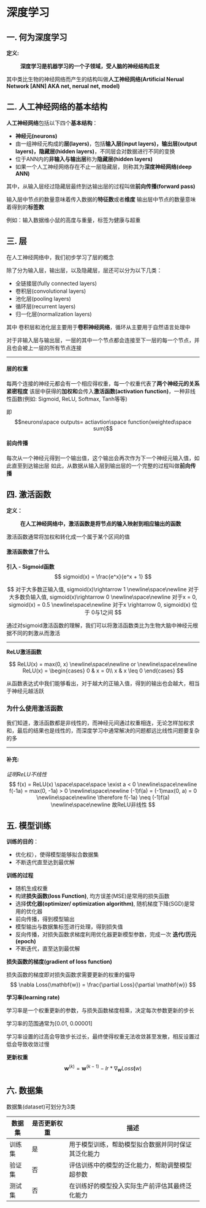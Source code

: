 # 深度学习
## 一. 何为深度学习
**定义:**

&emsp; &emsp; **深度学习是机器学习的一个子领域，受人脑的神经结构启发**

其中类比生物的神经网络而产生的结构叫做**人工神经网络(Artificial Nerual Network [ANN] AKA net, nerual net, model)**


## 二. 人工神经网络的基本结构
**人工神经网络**包括以下四个**基本结构**：
- **神经元(neurons)**
- 由一组神经元构成的**层(layers)**，包括**输入层(input layers)，输出层(output layers)，隐藏层(hidden layers)**，不同层会对数据进行不同的变换
- 位于ANN内的**非输入与输出层**称为**隐藏层(hidden layers)**
- 如果一个人工神经网络存在不止一层隐藏层，则称其为**深度神经网络(deep ANN)**

其中，从输入层经过隐藏层最终到达输出层的过程叫做**前向传播(forward pass)**

输入层中节点的数量意味着传入数据的**特征数**或者**维度**
输出层中节点的数量意味着得到的**标签数**

例如：输入数据维小鼠的高度与重量，标签为健康与超重

## 三. 层
在人工神经网络中，我们初步学习了层的概念

除了分为输入层，输出层，以及隐藏层，层还可以分为以下几类：

- 全链接层(fully connected layers)
- 卷积层(convolutional layers)
- 池化层(pooling layers)
- 循环层(recurrent layers)
- 归一化层(normalization layers)

其中 卷积层和池化层主要用于**卷积神经网络**，循环从主要用于自然语言处理中

对于非输入层与输出层，一层的其中一个节点都会连接至下一层的每一个节点，并且也会被上一层的所有节点连接

---
#### 层的权重
每两个连接的神经元都会有一个相应得权重，每一个权重代表了**两个神经元的关系紧密程度**
该层中获得的**加权和**会传入**激活函数(activation function)**，一种非线性函数(例如: Sigmoid, ReLU, Softmax, Tanh等等)

即
$$neurons\space outputs= actiavtion\space function(weighted\space sum)$$

#### 前向传播
每次从一个神经元得到一个输出值，这个输出会再次作为下一个神经元输入值，如此直至到达输出层
如此，从数据从输入层到输出层的一个完整的过程叫做**前向传播**

## 四. 激活函数
**定义：**

&emsp; &emsp; **在人工神经网络中，激活函数是将节点的输入映射到相应输出的函数**

激活函数通常将加权和转化成一个属于某个区间的值

#### 激活函数做了什么
**引入 - Sigmoid函数**
$$
sigmoid(x) = \frac{e^x}{e^x + 1}
$$

$$
对于大多数正输入值, sigmoid(x)\rightarrow 1
\newline\space\newline
对于大多数负输入值, sigmoid(x)\rightarrow 0
\newline\space\newline
对于x = 0, sigmoid(x) = 0.5
\newline\space\newline
对于x \rightarrow 0, sigmoid(x) 位于 0与1之间
$$

通过对sigmoid激活函数的理解，我们可以将激活函数类比为生物大脑中神经元根据不同的刺激从而激活

---
**ReLU激活函数**

$$
ReLU(x) = max(0, x)
\newline\space\newline
or
\newline\space\newline
ReLU(x) = \begin{cases}
0 & x = 0\\
x & x \leq  0
\end{cases}
$$

从函数表达式中我们能够看出，对于越大的正输入值，得到的输出也会越大，相当于神经元越活跃


### 为什么使用激活函数
我们知道，激活函数都是非线性的，而神经元间通过权重相连，无论怎样加权求和，最后的结果也是线性的，而深度学习中通常解决的问题都远比线性问题要复杂的多

---
#### 补充:


$证明 ReLU不线性$
$$
f(x) = ReLU(x) \space\space\space \exist a < 0
\newline\space\newline
f(-1a) = max(0, -1a) > 0
\newline\space\newline
(-1)f(a) = (-1)max(0, a) = 0
\newline\space\newline
\therefore f(-1a) \neq (-1)f(a)
\newline\space\newline
故ReLU非线性
$$

## 五. 模型训练
**训练的目的**：
- 优化权），使得模型能够拟合数据集
- 不断迭代直至达到最优解

**训练的过程**
- 随机生成权重
- 构建**损失函数(loss Function)**, 均方误差(MSE)是常用的损失函数
- 选择**优化器(optimizer/ optimization algorithm)**, 随机梯度下降(SGD)是常用的优化器
- 前向传播，得到模型输出
- 模型输出与数据集标签进行处理，得到损失值
- 反向传播，对损失函数求梯度利用优化器更新模型参数，完成一次 **迭代/历元(epoch)**
- 不断迭代，直至达到最优解

**损失函数的梯度(gradient of loss function)**

损失函数的梯度即对损失函数求需要更新的权重的偏导
$$
\nabla Loss(\mathbf{w}) = \frac{\partial Loss}{\partial \mathbf{w}}
$$

**学习率(learning rate)**

学习率是一个权重更新的参数，与损失函数梯度相乘，决定每次参数更新的步长

学习率的范围通常为[0.01, 0.00001]

学习率设置的过高会导致步长过长，最终使得权重无法收敛甚至发散，相反设置过低会导致收敛过慢

**更新权重**
$$
\mathbf{w}^{(k)} = \mathbf{w}^{(k-1)} - lr * \nabla_{\mathbf{w}}Loss\mathbf({w})
$$

## 六. 数据集
数据集(dataset)可划分为3类

| 数据集 | 是否更新权重 | 描述 |
| --- | --- | --- |
| 训练集 | 是 | 用于模型训练，帮助模型拟合数据并同时保证其泛化能力 |
| 验证集 | 否 | 评估训练中的模型的泛化能力，帮助调整模型超参数 |
| 测试集 | 否 | 在训练好的模型投入实际生产前评估其最终泛化能力 |